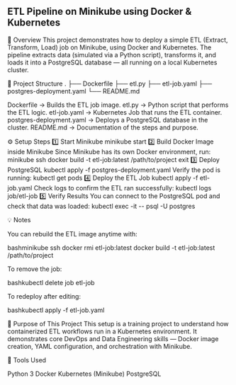 ## ETL Pipeline on Minikube using Docker & Kubernetes
📘 Overview
This project demonstrates how to deploy a simple ETL (Extract, Transform, Load) job on Minikube, using Docker and Kubernetes.
The pipeline extracts data (simulated via a Python script), transforms it, and loads it into a PostgreSQL database — all running on a local Kubernetes cluster.

🧩 Project Structure
.
├── Dockerfile
├── etl.py
├── etl-job.yaml
├── postgres-deployment.yaml
└── README.md

Dockerfile → Builds the ETL job image.
etl.py → Python script that performs the ETL logic.
etl-job.yaml → Kubernetes Job that runs the ETL container.
postgres-deployment.yaml → Deploys a PostgreSQL database in the cluster.
README.md → Documentation of the steps and purpose.


⚙️ Setup Steps
1️⃣ Start Minikube
minikube start
2️⃣ Build Docker Image inside Minikube
Since Minikube has its own Docker environment, run:
minikube ssh
docker build -t etl-job:latest /path/to/project
exit
3️⃣ Deploy PostgreSQL
kubectl apply -f postgres-deployment.yaml
Verify the pod is running:
kubectl get pods
4️⃣ Deploy the ETL Job
kubectl apply -f etl-job.yaml
Check logs to confirm the ETL ran successfully:
kubectl logs job/etl-job
5️⃣ Verify Results
You can connect to the PostgreSQL pod and check that data was loaded:
kubectl exec -it <postgres-pod-name> -- psql -U postgres

💡 Notes

You can rebuild the ETL image anytime with:

bashminikube ssh
docker rmi etl-job:latest
docker build -t etl-job:latest /path/to/project

To remove the job:

bashkubectl delete job etl-job

To redeploy after editing:

bashkubectl apply -f etl-job.yaml

🌟 Purpose of This Project
This setup is a training project to understand how containerized ETL workflows run in a Kubernetes environment.
It demonstrates core DevOps and Data Engineering skills — Docker image creation, YAML configuration, and orchestration with Minikube.

🧰 Tools Used

Python 3
Docker
Kubernetes (Minikube)
PostgreSQL

